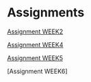 # Assignments

[Assignment WEEK2](https://github.com/CharlotteDirken/Assignments/blob/master/Assignment_week_2.ipynb)

[Assignment WEEK4](https://github.com/CharlotteDirken/Assignments/blob/master/Assignment_week_4.ipynb)

[Assignment WEEK5](https://github.com/CharlotteDirken/Assignments/blob/master/Assignment_week_5.ipynb)

[Assignment WEEK6]
